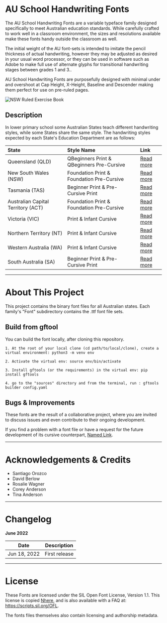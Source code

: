 # AU School Handwriting Fonts

The AU School Handwriting Fonts are a variable typeface family designed specifically to meet Australian education standards. While carefully crafted to work well in a classroom environment, the  sizes and resolutions available make these fonts handy outside the classroom as well.

The initial weight of the AU font-sets is intended to imitate the pencil thickness of actual handwriting, however they may be adjusted as desired in your usual word processor, or they can be used in software such as Adobe to make full use of alternate glyphs for transitional handwriting stages between grades 1 and 3..

AU School Handwriting Fonts are purposefully designed with minimal under and overshoot at Cap Height, X-Height, Baseline and Descender making them perfect for use on pre-ruled pages.

![NSW Ruled Exercise Book](https://user-images.githubusercontent.com/34974280/159198981-e06b4972-3e52-4065-a402-58fd5b1ba301.png "NSW Ruled Exercise Book")

## Description ##

In lower primary school some Australian States teach different handwriting styles, while some States share the same style. The handwriting styles expected by each State's Education Department are as follows:

State | Style Name | Link
| :--- | :--- | :---
Queensland (QLD)  | QBeginners Print & QBeginners Pre-Cursive | [Read more](https://github.com/MezMerrit/AU-School-Handwriting-Fonts/tree/main/QLD-School-Fonts "Read more")
New South Wales (NSW) | Foundation Print & Foundation Pre-Cursive | [Read more](https://github.com/MezMerrit/AU-School-Handwriting-Fonts/tree/main/NSW-ACT-School-Fonts "Read more")
Tasmania (TAS) | Beginner Print & Pre-Cursive Print | [Read more](https://github.com/MezMerrit/AU-School-Handwriting-Fonts/tree/main/TAS-School-Fonts "Read more")
Australian Capital Territory (ACT) | Foundation Print & Foundation Pre-Cursive |  [Read more](https://github.com/MezMerrit/AU-School-Handwriting-Fonts/tree/main/NSW-ACT-School-Fonts "Read more")
Victoria (VIC) | Print & Infant Cursive | [Read more](https://github.com/MezMerrit/AU-School-Handwriting-Fonts/tree/main/VIC-WA-NT-School-fonts "Read more")
Northern Territory (NT) | Print & Infant Cursive | [Read more](https://github.com/MezMerrit/AU-School-Handwriting-Fonts/tree/main/VIC-WA-NT-School-fonts "Read more")
Western Australia (WA) | Print & Infant Cursive | [Read more](https://github.com/MezMerrit/AU-School-Handwriting-Fonts/tree/main/VIC-WA-NT-School-fonts "Read more")
South Australia (SA) | Beginner Print & Pre-Cursive Print | [Read more](https://github.com/MezMerrit/AU-School-Handwriting-Fonts/tree/main/SA-School-Fonts "Read more")

- - - -

# About This Project #

This project contains the binary font files for all Australian states. Each family's "Font" subdirectory contains the .ttf font file sets. 

## Build from gftool ##

You can build the font locally, after cloning this repository.

```
1. At the root of your local clone (cd path/to/local/clone), create a virtual environment: python3 -m venv env

2. Activate the virtual env: source env/bin/activate

3. Install gftools (or the requirements) in the virtual env: pip install gftools

4. go to the "sources" directory and from the terminal, run : gftools builder config.yaml
```

## Bugs & Improvements ##

These fonts are the result of a collaborative project, where you are invited to discuss issues and even contribute to their ongoing development.

If you find a problem with a font file or have a request for the future development of its cursive counterpart, [Named Link](https://github.com/MezMerrit/AU-School-Handwriting-Fonts/issues "please create a new issue in this project's issue tracker").

- - - -

# Acknowledgements & Credits #

- Santiago Orozco
- David Berlow
- Rosalie Wagner
- Corey Anderson
- Tina Anderson

- - - -

# Changelog #

**June 2022**

Date          | Description
------------- | -------------
Jun 18, 2022  | First release

- - - -

# License #

These Fonts are licensed under the SIL Open Font License, Version 1.1. This license is copied [Nhere](https://github.com/MezMerrit/AU-School-Handwriting-Fonts/blob/main/OFL.txt "SIL Open Font License"), and is also available with a FAQ at: https://scripts.sil.org/OFL.

The fonts files themselves also contain licensing and authorship metadata.

